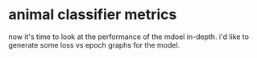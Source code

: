 # animal classifier metrics

now it's time to look at the performance of the mdoel in-depth. i'd like to generate some loss vs epoch graphs for the model. 
